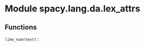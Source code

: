 Module spacy.lang.da.lex_attrs
==============================

Functions
---------

    
`like_num(text)`
: